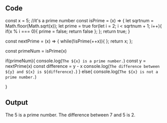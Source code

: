 ## Code

const x = 5; //it's a prime number
const isPrime = (x) => {
let sqrtnum = Math.floor(Math.sqrt(x));
let prime = true
for(let i = 2; i < sqrtnum + 1; i++){
if(x % i === 0){
prime = false;
return false
};
};
return true;
}

const nextPrime = (x) => {
while(!isPrime(++x)){
};
return x;
};

const primeNum = isPrime(x)

if(primeNum){
console.log(`The ${x} is a prime number.`)
const y = nextPrime(x)
const difference = y - x
console.log(`The difference between ${y} and ${x} is ${difference}.`)
}
else{
console.log(`The ${x} is not a prime number.`)

}

## Output

The 5 is a prime number.
The difference between 7 and 5 is 2.
